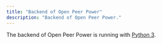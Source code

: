 ```yaml
---
title: "Backend of Open Peer Power"
description: "Backend of Open Peer Power."
---
```


The backend of Open Peer Power is running with [Python 3](https://www.python.org/). 